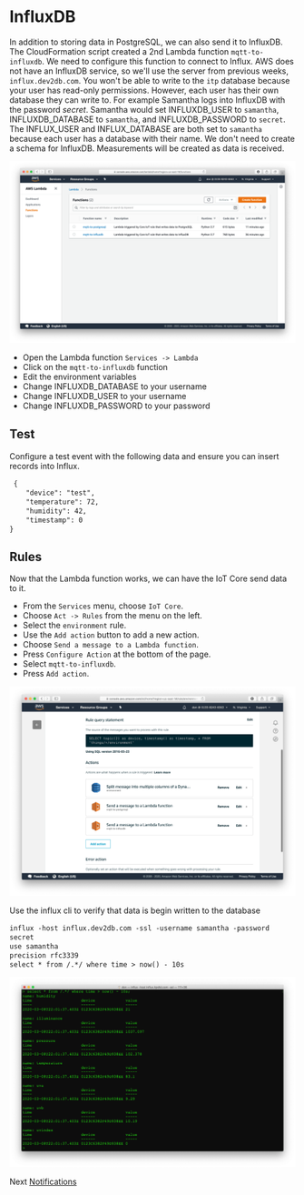 # InfluxDB

In addition to storing data in PostgreSQL, we can also send it to InfluxDB. The CloudFormation script created a 2nd Lambda function `mqtt-to-influxdb`. We need to configure this function to connect to Influx. AWS does not have an InfluxDB service, so we'll use the server from previous weeks, `influx.dev2db.com`. You won't be able to write to the `itp` database because your user has read-only permissions. However, each user has their own database they can write to. For example Samantha logs into InfluxDB with the password *secret*. Samantha would set INFLUXDB_USER to `samantha`, INFLUXDB_DATABASE to `samantha`, and INFLUXDB_PASSWORD to `secret`. The INFLUX_USER and INFLUX_DATABASE are both set to `samantha` because each user has a database with their name. We don't need to create a schema for InfluxDB. Measurements will be created as data is received.

![](img/lambda.png)

 * Open the Lambda function `Services -> Lambda`
 * Click on the `mqtt-to-influxdb` function
 * Edit the environment variables
 * Change INFLUXDB_DATABASE to your username
 * Change INFLUXDB_USER to your username
 * Change INFLUXDB_PASSWORD to your password

 ## Test

Configure a test event with the following data and ensure you can insert records into Influx.

     {
        "device": "test",
        "temperature": 72,
        "humidity": 42,
        "timestamp": 0
    }

## Rules

Now that the Lambda function works, we can have the IoT Core send data to it. 

 * From the `Services` menu, choose `IoT Core`. 
 * Choose `Act -> Rules` from the menu on the left. 
 * Select the `environment` rule. 
 * Use the `Add action` button to add a new action. 
 * Choose `Send a message to a Lambda function`.
 * Press `Configure Action` at the bottom of the page.
 * Select `mqtt-to-influxdb`.
 * Press `Add action`.

 ![](img/rule-influxdb-lambda.png)

Use the influx cli to verify that data is begin written to the database

    influx -host influx.dev2db.com -ssl -username samantha -password secret
    use samantha
    precision rfc3339
    select * from /.*/ where time > now() - 10s

![](img/influxdb-check-data.png)


Next [Notifications](notifications.md)

